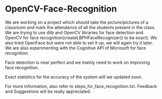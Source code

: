 # OpenCV-Face-Recognition

We are working on a project which should take the picture/pictures of a classroom and mark the attendance of all the students present in the class. We are trying to use dlib and OpenCV libraries for face detection and OpenCV for face recognition(createLBPHFaceRecognizer() to be exact). We also tried OpenFace but were not able to set it up, we will again try it later. We are also experimenting with the Cognitive API of Microsoft for face recognition.

Face detection is near perfect and we mainly need to work on improving face recognition.

Exact statistics for the accuracy of the system will we updated soon.

For more information, also refer to steps_for_face_recognition.txt. Feedback and Suggestions will be really appreciated. 
